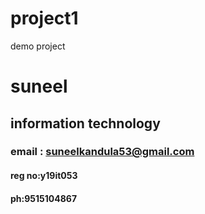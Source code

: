 # project1
demo project

# suneel
## information technology
### email : suneelkandula53@gmail.com
#### reg no:y19it053
#### ph:9515104867
